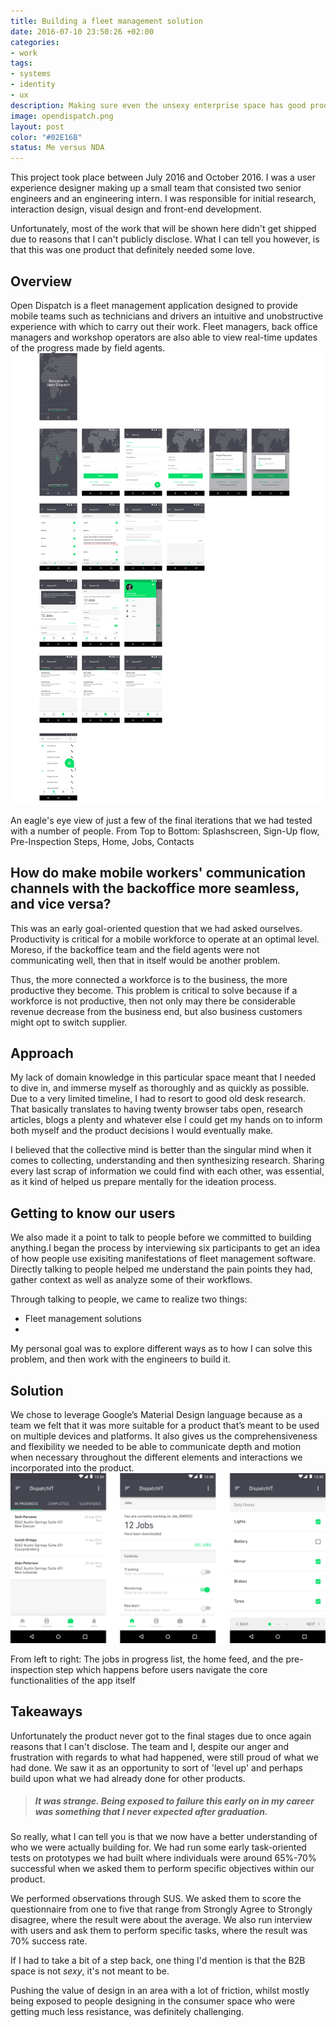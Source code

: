 ```yaml
---
title: Building a fleet management solution
date: 2016-07-10 23:50:26 +02:00
categories:
- work
tags:
- systems
- identity
- ux
description: Making sure even the unsexy enterprise space has good products
image: opendispatch.png
layout: post
color: "#02E16B"
status: Me versus NDA
---
```


This project took place between July 2016 and October 2016. I was a user experience designer making up a small team that consisted two senior engineers and an engineering intern. I was responsible for initial research, interaction design, visual design and front-end development. 

Unfortunately, most of the work that will be shown here didn't get shipped due to reasons that I can't publicly disclose. What I can tell you however, is that this was one product that definitely needed some love.

<h2>Overview</h2>
Open Dispatch is a fleet management application designed to provide mobile teams such as technicians and drivers an intuitive and unobstructive experience with which to carry out their work. Fleet managers, back office managers and workshop operators are also able to view real-time updates of the progress made by field agents.
<br>

<img src="../img/opendispatch_overview.png" alt="Open Dispatch Overview" style="border:none; text-align: left;">

<p class="description">An eagle's eye view of just a few of the final iterations that we had tested with a number of people. From Top to Bottom: Splashscreen, Sign-Up flow, Pre-Inspection Steps, Home, Jobs, Contacts</p>

<h2>How do make mobile workers' communication channels with the backoffice more seamless, and vice versa?</h2>

This was an early goal-oriented question that we had asked ourselves. Productivity is critical for a mobile workforce to operate at an optimal level. Moreso, if the backoffice team and the field agents were not communicating well, then that in itself would be another problem. 

Thus, the more connected a workforce is to the business, the more productive they become. This problem is critical to solve because if a workforce is not productive, then not only may there be considerable revenue decrease from the business end, but also business customers might opt to switch supplier. 


<h2>Approach</h2>

My lack of domain knowledge in this particular space meant that I needed to dive in, and immerse myself as thoroughly and as quickly as possible. Due to a very limited timeline, I had to resort to good old desk research. That basically translates to having twenty browser tabs open, research articles, blogs a plenty and whatever else I could get my hands on to inform both myself and the product decisions I would eventually make.

I believed that the collective mind is better than the singular mind when it comes to collecting, understanding and then synthesizing research. Sharing every last scrap of information we could find with each other, was essential, as it kind of helped us prepare mentally for the ideation process.

<h2>Getting to know our users </h2>

We also made it a point to talk to people before we committed to building anything.I began the process by interviewing six participants to get an idea of how people use exisiting manifestations of fleet management software. Directly talking to people helped me understand the pain points they had, gather context as well as analyze some of their workflows.

Through talking to people, we came to realize two things:
<ul>
	<li>Fleet management solutions </li>
	<li></li>
</ul>

My personal goal was to explore different ways as to how I can solve this problem, and then work with the engineers to build it.

<!-- Findings showed me that
There's this thing called 'code experience' which is the equivalent of
  empathy in the design world. -->

<h2></h2>
<h2></h2>
<h2></h2>

<h2>Solution</h2>
We chose to leverage Google’s Material Design language because as a team we felt that it was more suitable for a product that’s meant to be used on multiple devices and platforms. It also gives us the comprehensiveness and flexibility we needed to be able to communicate depth and motion when necessary throughout the different elements and interactions we incorporated into the product. 

<img src="../img/OpenDispatch_Android.png" alt="Open Dispatch Android" style="border:none;">

<p class="description">From left to right: The jobs in progress list, the home feed, and the pre-inspection step which happens before users navigate the core functionalities of the app itself </p>

<h2>Takeaways</h2>

Unfortunately the product never got to the final stages due to once again reasons that I can't disclose. The team and I, despite our anger and frustration with regards to what had happened, were still proud of what we had done. We saw it as an opportunity to sort of 'level up' and perhaps build upon what we had already done for other products. 

<blockquote><h5>It was strange. Being exposed to failure this early on in my career was something that I never expected after graduation.</h5></blockquote>

So really, what I can tell you is that we now have a better understanding of who we were actually building for. We had run some early task-oriented tests on prototypes we had built where individuals were around 65%-70% successful when we asked them to perform specific objectives within our product.

We performed observations through SUS. We asked them to score the questionnaire from one to five that range from Strongly Agree to Strongly disagree, where the result were about the average. We also run interview with users and ask them to perform specific tasks, where the result was 70% success rate.

If I had to take a bit of a step back, one thing I'd mention is that the B2B space is not <i>sexy</i>, it's not meant to be. 

Pushing the value of design in an area with a lot of friction, whilst mostly being exposed to people designing in the consumer space who were getting much less resistance, was definitely challenging.



